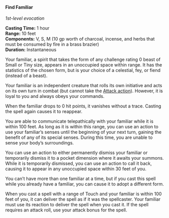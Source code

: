 #### Find Familiar
<!-- TODO Check and tag this spell -->
<!-- markdownlint-disable-next-line no-emphasis-as-heading -->
_1st-level evocation_

**Casting Time:** 1 hour \
**Range:** 10 feet \
**Components:** V, S, M (10 gp worth of charcoal, incense, and herbs that must be consumed by fire in a brass brazier) \
**Duration:** Instantaneous

Your familiar, a spirit that takes the form of any challenge rating 0 beast of Small or Tiny size, appears in an unoccupied space within range.
It has the statistics of the chosen form, but is your choice of a celestial, fey, or fiend (instead of a beast).

Your familiar is an independent creature that rolls its own initiative and acts on its own turn in combat (but cannot take the [Attack action](#Combat_Actions_attack)).
However, it is loyal to you and always obeys your commands.

When the familiar drops to 0 hit points, it vanishes without a trace.
Casting the spell again causes it to reappear.

You are able to communicate telepathically with your familiar while it is within 100 feet.
As long as it is within this range, you can use an action to use your familiar’s senses until the beginning of your next turn, gaining the benefit of any of its special senses.
During this time, you are unable to sense your body’s surroundings.

You can use an action to either permanently dismiss your familiar or temporarily dismiss it to a pocket dimension where it awaits your summons.
While it is temporarily dismissed, you can use an action to call it back, causing it to appear in any unoccupied space within 30 feet of you.

You can’t have more than one familiar at a time, but if you cast this spell while you already have a familiar, you can cause it to adopt a different form.

When you cast a spell with a range of Touch and your familiar is within 100 feet of you, it can deliver the spell as if it was the spellcaster.
Your familiar must use its reaction to deliver the spell when you cast it.
If the spell requires an attack roll, use your attack bonus for the spell.
